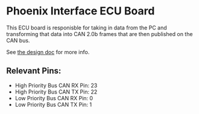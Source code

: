 # Phoenix Interface ECU Board

This ECU board is responisble for taking in data from the PC and transforming that data into CAN 2.0b frames that
are then published on the CAN bus.

See [the design doc](https://github.com/ISC-Project-Phoenix/design/blob/main/software/Interface-ECU.md) for more info.

## Relevant Pins:
- High Priority Bus CAN RX Pin: 23
- High Priority Bus CAN TX Pin: 22
- Low Priority Bus CAN RX Pin: 0
- Low Priority Bus CAN TX Pin: 1
